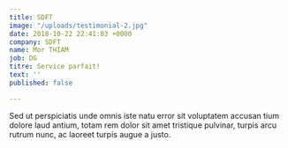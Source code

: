 ```yaml
---
title: SDFT
image: "/uploads/testimonial-2.jpg"
date: 2018-10-22 22:41:03 +0000
company: SDFT
name: Mor THIAM
job: DG
titre: Service parfait!
text: ''
published: false

---
```

Sed ut perspiciatis unde omnis iste natu error sit voluptatem accusan tium dolore laud antium, totam rem dolor sit amet tristique pulvinar, turpis arcu rutrum nunc, ac laoreet turpis augue a justo.